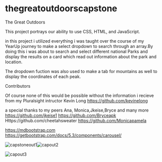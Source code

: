 # thegreatoutdoorscapstone 
The Great Outdoors

This project portrays our ability to use CSS, HTML, and JavaScript.

in this project i utilized everything i was taught over the course of my YearUp journey to make a select dropdown to search through an array.By doing this i was about to search and select different national Parks and display the results on a card which read out information about the park and location.

The dropdown fuction was also used to make a tab for mountains as well to display the coordinates of each peak.

Contributors

Of course none of this would be possible without the information i recieve from my Pluralsight intructor Kevin Long
https://github.com/kevinelong

a special thanks to my peers Ana, Monica,Jkeise,Bryce and many more
https://github.com/jkeise1
https://github.com/Bryceapk
Https://github.com/cheetahsweater
https://github.com/Monicapamela

https://mdbootstrap.com
https://getbootstrap.com/docs/5.3/components/carousel/

![capstoneout1](https://github.com/LaDavianP/thegreatoutdoorscapstone/assets/146854522/90c4901d-ae37-454b-a78a-b9499fa47c47)![capout2](https://github.com/LaDavianP/thegreatoutdoorscapstone/assets/146854522/8a98d72b-079b-4c44-84ce-e0c015a6c833)

![capout3](https://github.com/LaDavianP/thegreatoutdoorscapstone/assets/146854522/9c2dd3ed-2ec8-4743-92ca-ea6e1f05d21a)
